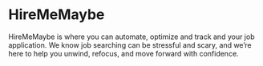 # HireMeMaybe
HireMeMaybe is where you can automate, optimize and track and your job application. We know job searching can be stressful and scary, and we’re here to help you unwind, refocus, and move forward with confidence.
